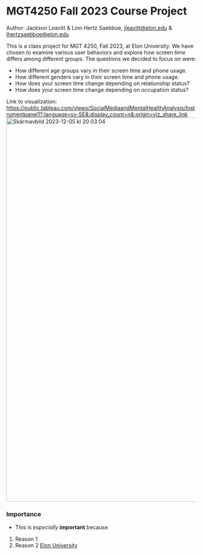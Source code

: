 # MGT4250 Fall 2023 Course Project
Author: Jackson Leavitt & Linn Hertz Saebboe, jleavitt@elon.edu & lhertzsaebboe@elon.edu

This is a class project for MGT 4250, Fall 2023, at Elon University. We have chosen to examine various user behaviors and explore how screen time differs among different groups. The questions we decided to focus on were:

- How different age groups vary in their screen time and phone usage. 
- How different genders vary in their screen time and phone usage. 
- How does your screen time change depending on relationship status?
- How does your screen time change depending on occupation status?

Link to visualization: https://public.tableau.com/views/SocialMediaandMentalHealthAnalysis/Instrumentpanel1?:language=sv-SE&:display_count=n&:origin=viz_share_link
<img width="1018" alt="Skärmavbild 2023-12-05 kl  20 03 04" src="https://github.com/lhertzsaebboe/socialmediaproject/assets/152214822/b4ea03a0-1496-47eb-9b3d-3feee305e2d4">


### Importance
- This is *especially* **important** because
 1. Reason 1
 2. Reason 2 [Elon University](https://elon.edu)
